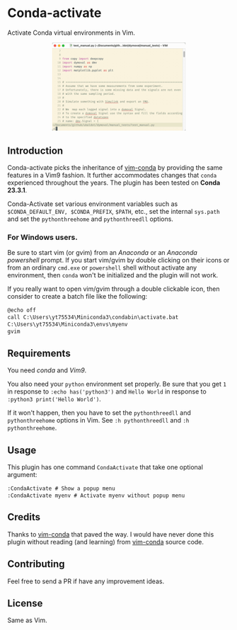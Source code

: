 # Conda-activate
Activate Conda virtual environments in Vim.

<p align="center">
<img src="/Conda.gif" width="60%" height="60%">
</p>

## Introduction
Conda-activate picks the inheritance of
[vim-conda](https://github.com/cjrh/vim-conda) by providing the same features
in a Vim9 fashion.  It further accommodates changes that `conda` experienced
throughout the years.
The plugin has been tested on **Conda 23.3.1**.

Conda-Activate set various environment variables such as `$CONDA_DEFAULT_ENV,
$CONDA_PREFIX`, `$PATH`, etc., set the internal `sys.path` and set the
`pythonthreehome` and `pythonthreedll` options.

### For Windows users.
Be sure to start vim (or gvim) from an *Anaconda* or an *Anaconda powershell*
prompt.
If you start vim/gvim by double clicking on their icons or from an ordinary
`cmd.exe` or `powershell` shell without activate any environment, then `conda`
won't be initialized and the plugin will not work.

If you really want to open vim/gvim through a double clickable icon, then
consider to create a batch file like the following:

```
@echo off
call C:\Users\yt75534\Miniconda3\condabin\activate.bat C:\Users\yt75534\Miniconda3\envs\myenv
gvim
```

## Requirements
You need *conda* and *Vim9*.<br>

You also need  your `python` environment set properly.
Be sure that you get `1` in response to  `:echo has('python3')` and
 `Hello World` in response to `:python3 print('Hello World')`.

If it won't happen, then you have to set the `pythonthreedll` and
`pythonthreehome` options in Vim.
See `:h pythonthreedll` and `:h pythonthreehome`.

## Usage
This plugin has one command `CondaActivate` that take one optional argument:
```
:CondaActivate # Show a popup menu
:CondaActivate myenv # Activate myenv without popup menu
```

## Credits
Thanks to [vim-conda](https://github.com/cjrh/vim-conda) that paved the way.
I would have never done this plugin without reading (and learning)
from [vim-conda](https://github.com/cjrh/vim-conda) source code.


## Contributing
Feel free to send a PR if have any improvement ideas.


## License
Same as Vim.
